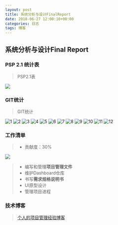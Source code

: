```yaml
---
layout: post
title: 系统分析与设计FinalReport
date: 2018-06-27 12:00:10+00:00
categories: 日志
tags: 博客
---
```

## 系统分析与设计Final Report
### PSP 2.1 统计表
> PSP2.1表

![](https://raw.githubusercontent.com/KAKE4420/KAKE4420.github.io/master/_img/lesson16/PSP.png)

### GIT统计
> GIT统计

![1](https://raw.githubusercontent.com/KAKE4420/KAKE4420.github.io/master/_img/lesson16/GIT1.png)
![2](https://raw.githubusercontent.com/KAKE4420/KAKE4420.github.io/master/_img/lesson16/GIT2.png)
![3](https://raw.githubusercontent.com/KAKE4420/KAKE4420.github.io/master/_img/lesson16/GIT3.png)
![4](https://raw.githubusercontent.com/KAKE4420/KAKE4420.github.io/master/_img/lesson16/GIT4.png)
![5](https://raw.githubusercontent.com/KAKE4420/KAKE4420.github.io/master/_img/lesson16/GIT5.png)
![6](https://raw.githubusercontent.com/KAKE4420/KAKE4420.github.io/master/_img/lesson16/GIT6.png)
![7](https://raw.githubusercontent.com/KAKE4420/KAKE4420.github.io/master/_img/lesson16/GIT7.png)
![8](https://raw.githubusercontent.com/KAKE4420/KAKE4420.github.io/master/_img/lesson16/GIT8.png)
![9](https://raw.githubusercontent.com/KAKE4420/KAKE4420.github.io/master/_img/lesson16/GIT9.png)
![10](https://raw.githubusercontent.com/KAKE4420/KAKE4420.github.io/master/_img/lesson16/GIT10.png)
![11](https://raw.githubusercontent.com/KAKE4420/KAKE4420.github.io/master/_img/lesson16/GIT11.png)
![12](https://raw.githubusercontent.com/KAKE4420/KAKE4420.github.io/master/_img/lesson16/GIT12.png)

### 工作清单
>- 贡献度：30%

![](https://raw.githubusercontent.com/KAKE4420/KAKE4420.github.io/master/_img/lesson16/3.png)
>- 编写和管理**项目管理文件**
>- 维护Dashboard仓库
>- 书写**需求规格说明书**
>- UI原型设计
>- 管理项目进程

### 技术博客
> [个人的项目管理经验博客](https://kake4420.github.io/%E9%A1%B9%E7%9B%AE%E5%B7%A5%E4%BD%9C%E7%BB%8F%E9%AA%8C%E6%80%BB%E7%BB%93/)
